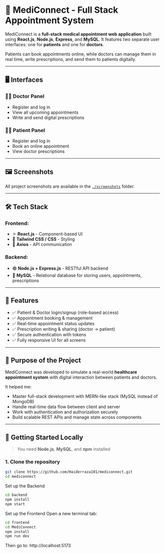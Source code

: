# 💊 MediConnect - Full Stack Appointment System

MediConnect is a **full-stack medical appointment web application** built using **React.js**, **Node.js**, **Express**, and **MySQL**. It features two separate user interfaces: one for **patients** and one for **doctors**.

Patients can book appointments online, while doctors can manage them in real time, write prescriptions, and send them to patients digitally.

---

## 🖥️ Interfaces

### 👨‍⚕️ Doctor Panel
- Register and log in
- View all upcoming appointments
- Write and send digital prescriptions

### 🧑‍💼 Patient Panel
- Register and log in
- Book an online appointment
- View doctor prescriptions

---

## 🖼️ Screenshots

All project screenshots are available in the [`./screenshots`](./screenshots) folder.


---

## 🛠️ Tech Stack

### Frontend:
- ⚛️ **React.js** - Component-based UI
- 🎨 **Tailwind CSS / CSS** - Styling
- 🔄 **Axios** - API communication

### Backend:
- 🟢 **Node.js + Express.js** - RESTful API backend
- 🐬 **MySQL** - Relational database for storing users, appointments, prescriptions

---

## 🔐 Features

- ✅ Patient & Doctor login/signup (role-based access)
- ✅ Appointment booking & management
- ✅ Real-time appointment status updates
- ✅ Prescription writing & sharing (doctor → patient)
- ✅ Secure authentication with tokens
- ✅ Fully responsive UI for all screens

---

## 🧠 Purpose of the Project

MediConnect was developed to simulate a real-world **healthcare appointment system** with digital interaction between patients and doctors.

It helped me:
- Master full-stack development with MERN-like stack (MySQL instead of MongoDB)
- Handle real-time data flow between client and server
- Work with authentication and authorization securely
- Build scalable REST APIs and manage state across components

---

## 🚀 Getting Started Locally

> You need **Node.js**, **MySQL**, and **npm** installed

### 1. Clone the repository

```bash
git clone https://github.com/Haiderraza101/mediconnect.git
cd mediconnect

```
 Set up the Backend
```bash
cd backend
npm install
npm start
```

Set up the Frontend
Open a new terminal tab:

```bash
cd frontend
cd MediConnect
npm install
npm run dev
```
Then go to: http://localhost:5173
